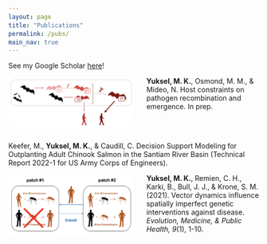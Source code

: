 ```yaml
---
layout: page
title: "Publications"
permalink: /pubs/
main_nav: true
---
```


See my Google Scholar [here](https://scholar.google.ca/citations?user=MOXRpukAAAAJ&hl=en&oi=ao)!

<img src="/assets/spillcombinavoir.png" align="left" style="width: 50%; margin-right: 5%;"> **Yuksel, M. K.**, Osmond, M. M., & Mideo, N. Host constraints on pathogen recombination and emergence. In prep.

<br>
<br>

Keefer, M., **Yuksel, M. K.**, & Caudill, C. Decision Support Modeling for Outplanting Adult Chinook Salmon in the Santiam River Basin (Technical Report 2022-1 for US Army Corps of Engineers).

<img src="/assets/patch-model.png" align="left" style="width: 50%; margin-right: 5%;"> **Yuksel, M. K.**, Remien, C. H., Karki, B., Bull, J. J., & Krone, S. M. (2021). Vector dynamics influence spatially imperfect genetic interventions against disease. _Evolution, Medicine, & Public Health, 9_(1), 1-10.
